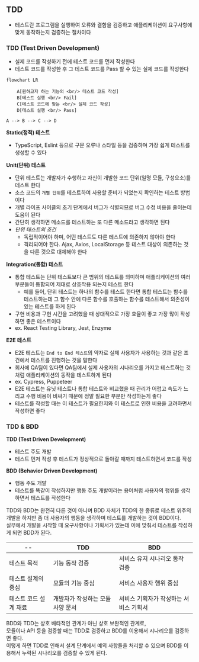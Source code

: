 ## TDD

- 테스트란 프로그램을 실행하여 오류와 결함을 검증하고 애플리케이션이 요구사항에 맞게 동작하는지 검증하는 절차이다

### TDD (Test Driven Development)

- 실제 코드를 작성하기 전에 테스트 코드를 먼저 작성한다
- 테스트 코드를 작성한 후 그 테스트 코드를 Pass 할 수 있는 실제 코드를 작성한다

```mermaid
flowchart LR

    A[원하고자 하는 기능의 <br/> 테스트 코드 작성]
    B[테스트 실행 <br/> Fail]
    C[테스트 코드에 맞는 <br/> 실제 코드 작성]
    D[테스트 실행 <br/> Pass]

A --> B --> C --> D
```

**Static(정적) 테스트**

- TypeScript, Eslint 등으로 구문 오류나 스타일 등을 검증하며 가장 쉽게 테스트를 생성할 수 있다

**Unit(단위) 테스트**

- 단위 테스트는 개발자가 수행하고 자신이 개발한 코드 단위(일명 모듈, 구성요소)를 테스트 한다
- 소스 코드의 `개별 단위`를 테스트하여 사용할 준비가 되었는지 확인하는 테스트 방법이다
- 개별 라이프 사이클의 초기 단계에서 버그가 식별되므로 버그 수정 비용을 줄이는데 도움이 된다
- 간단히 생각하면 메소드를 테스트하는 또 다른 메소드라고 생각하면 된다
- *단위 테스트의 조건*
  - 독립적이어야 하며, 어떤 테스트도 다른 테스트에 의존하지 않아야 한다
  - 격리되어야 한다. Ajax, Axios, LocalStorage 등 테스트 대상이 의존하는 것을 다른 것으로 대체해야 한다

**Integration(통합) 테스트**

- 통합 테스트는 단위 테스트보다 큰 범위의 테스트를 의미하며 애플리케이션의 여러 부분들이 통합되어 제대로 상호작용 되는지 테스트 한다
  - 예를 들어, 단위 테스트는 하나의 함수를 테스트 한다면 통합 테스트는 함수를 테스트하는데 그 함수 안에 다른 함수를 호출하는 함수를 테스트해서 의존성이 있는 테스트를 하게 된다
- 구현 비용과 구현 시간을 고려했을 때 상대적으로 가장 효율이 좋고 가장 많이 작성하면 좋은 테스트이다
- ex. React Testing Library, Jest, Enzyme

**E2E 테스트**

- E2E 테스트는 `End to End 테스트`의 약자로 실제 사용자가 사용하는 것과 같은 조건에서 테스트를 진행하는 것을 말한다
- 회사에 QA팀이 있다면 QA팀에서 실제 사용자의 시나리오를 가지고 테스트하는 것처럼 애플리케이션의 동작을 테스트하게 된다
- ex. Cypress, Puppeteer
- E2E 테스트는 유닛 테스트나 통합 테스트와 비교했을 때 관리가 어렵고 속도가 느리고 수행 비용이 비싸기 때문에 정말 필요한 부분만 작성하는게 좋다
- 테스트를 작성할 때는 이 테스트가 필요한지와 이 테스트로 인한 비용을 고려하면서 작성하면 좋다

### TDD & BDD

**TDD (Test Driven Development)**
- 테스트 주도 개발
- 테스트 먼저 작성 후 테스트가 정상적으로 돌아갈 때까지 테스트하면서 코드를 작성

**BDD (Behavior Driven Development)**
- 행동 주도 개발
- 테스트를 똑같이 작성하지만 행동 주도 개발이라는 용어처럼 사용자의 행위를 생각하면서 테스트를 작성한다

TDD와 BDD는 완전히 다른 것이 아니며 BDD 자체가 TDD의 한 종류로 테스트 위주의 개발을 하지만 좀 더 사용자의 행동을 생각하며 테스트를 개발하는 것이 BDD이다.
<br/>
실무에서 개발을 시작할 때 요구사항이나 기획서가 있는데 이에 맞춰서 테스트를 작성하게 되면 BDD가 된다.

|--|TDD|BDD|
|--|----|----|
|테스트 목적|기능 동작 검증|서비스 유저 시나리오 동작 검증|
|테스트 설계의 중심|모듈의 기능 중심|서비스 사용자 행위 중심|
|테스트 코드 설계 재료|개발자가 작성하는 모듈 사양 문서|서비스 기획자가 작성하는 서비스 기획서|

BDD와 TDD는 상호 배타적인 관계가 아닌 상호 보완적인 관계로,
<br/>
모듈이나 API 등을 검증할 때는 TDD로 검증하고 BDD를 이용해서 시나리오를 검증하면 좋다.
<br/>
이렇게 하면 TDD로 인해서 설계 단계에서 예외 사항들을 처리할 수 있으며 BDD를 이용해서 누락된 시나리오를 검증할 수 있게 된다.